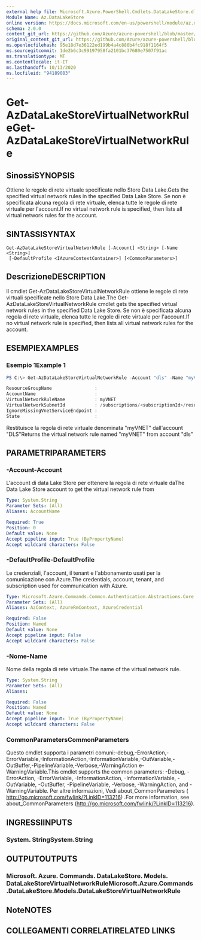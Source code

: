 ```yaml
---
external help file: Microsoft.Azure.PowerShell.Cmdlets.DataLakeStore.dll-Help.xml
Module Name: Az.DataLakeStore
online version: https://docs.microsoft.com/en-us/powershell/module/az.datalakestore/get-azdatalakestorevirtualnetworkrule
schema: 2.0.0
content_git_url: https://github.com/Azure/azure-powershell/blob/master/src/DataLakeStore/DataLakeStore/help/Get-AzDataLakeStoreVirtualNetworkRule.md
original_content_git_url: https://github.com/Azure/azure-powershell/blob/master/src/DataLakeStore/DataLakeStore/help/Get-AzDataLakeStoreVirtualNetworkRule.md
ms.openlocfilehash: 95e18d7e36122ed199b4a4c880b4fc918f1164f5
ms.sourcegitcommit: 1de2b6c3c99197958fa2101bc37680e7507f91ac
ms.translationtype: MT
ms.contentlocale: it-IT
ms.lasthandoff: 10/13/2020
ms.locfileid: "94189083"
---
```

# <span data-ttu-id="a1d21-101">Get-AzDataLakeStoreVirtualNetworkRule</span><span class="sxs-lookup"><span data-stu-id="a1d21-101">Get-AzDataLakeStoreVirtualNetworkRule</span></span>

## <span data-ttu-id="a1d21-102">Sinossi</span><span class="sxs-lookup"><span data-stu-id="a1d21-102">SYNOPSIS</span></span>
<span data-ttu-id="a1d21-103">Ottiene le regole di rete virtuale specificate nello Store Data Lake.</span><span class="sxs-lookup"><span data-stu-id="a1d21-103">Gets the specified virtual network rules in the specified Data Lake Store.</span></span>
<span data-ttu-id="a1d21-104">Se non è specificata alcuna regola di rete virtuale, elenca tutte le regole di rete virtuale per l'account.</span><span class="sxs-lookup"><span data-stu-id="a1d21-104">If no virtual network rule is specified, then lists all virtual network rules for the account.</span></span>

## <span data-ttu-id="a1d21-105">SINTASSI</span><span class="sxs-lookup"><span data-stu-id="a1d21-105">SYNTAX</span></span>

```
Get-AzDataLakeStoreVirtualNetworkRule [-Account] <String> [-Name <String>]
 [-DefaultProfile <IAzureContextContainer>] [<CommonParameters>]
```

## <span data-ttu-id="a1d21-106">Descrizione</span><span class="sxs-lookup"><span data-stu-id="a1d21-106">DESCRIPTION</span></span>
<span data-ttu-id="a1d21-107">Il cmdlet Get-AzDataLakeStoreVirtualNetworkRule ottiene le regole di rete virtuali specificate nello Store Data Lake.</span><span class="sxs-lookup"><span data-stu-id="a1d21-107">The Get-AzDataLakeStoreVirtualNetworkRule cmdlet gets the specified virtual network rules in the specified Data Lake Store.</span></span>
<span data-ttu-id="a1d21-108">Se non è specificata alcuna regola di rete virtuale, elenca tutte le regole di rete virtuale per l'account.</span><span class="sxs-lookup"><span data-stu-id="a1d21-108">If no virtual network rule is specified, then lists all virtual network rules for the account.</span></span>

## <span data-ttu-id="a1d21-109">ESEMPI</span><span class="sxs-lookup"><span data-stu-id="a1d21-109">EXAMPLES</span></span>

### <span data-ttu-id="a1d21-110">Esempio 1</span><span class="sxs-lookup"><span data-stu-id="a1d21-110">Example 1</span></span>
```powershell
PS C:\> Get-AzDataLakeStoreVirtualNetworkRule -Account "dls" -Name "myVNET"

ResourceGroupName                :
AccountName                      :
VirtualNetworkRuleName           : myVNET
VirtualNetworkSubnetId           : /subscriptions/<subscriptionId>/resourceGroups/<resourceGroup>/providers/Microsoft.Network/virtualNetworks/myVNET/subnets/testId
IgnoreMissingVnetServiceEndpoint :
State                            :
```

<span data-ttu-id="a1d21-111">Restituisce la regola di rete virtuale denominata "myVNET" dall'account "DLS"</span><span class="sxs-lookup"><span data-stu-id="a1d21-111">Returns the virtual network rule named "myVNET" from account "dls"</span></span>

## <span data-ttu-id="a1d21-112">PARAMETRI</span><span class="sxs-lookup"><span data-stu-id="a1d21-112">PARAMETERS</span></span>

### <span data-ttu-id="a1d21-113">-Account</span><span class="sxs-lookup"><span data-stu-id="a1d21-113">-Account</span></span>
<span data-ttu-id="a1d21-114">L'account di data Lake Store per ottenere la regola di rete virtuale da</span><span class="sxs-lookup"><span data-stu-id="a1d21-114">The Data Lake Store account to get the virtual network rule from</span></span>

```yaml
Type: System.String
Parameter Sets: (All)
Aliases: AccountName

Required: True
Position: 0
Default value: None
Accept pipeline input: True (ByPropertyName)
Accept wildcard characters: False
```

### <span data-ttu-id="a1d21-115">-DefaultProfile</span><span class="sxs-lookup"><span data-stu-id="a1d21-115">-DefaultProfile</span></span>
<span data-ttu-id="a1d21-116">Le credenziali, l'account, il tenant e l'abbonamento usati per la comunicazione con Azure.</span><span class="sxs-lookup"><span data-stu-id="a1d21-116">The credentials, account, tenant, and subscription used for communication with Azure.</span></span>

```yaml
Type: Microsoft.Azure.Commands.Common.Authentication.Abstractions.Core.IAzureContextContainer
Parameter Sets: (All)
Aliases: AzContext, AzureRmContext, AzureCredential

Required: False
Position: Named
Default value: None
Accept pipeline input: False
Accept wildcard characters: False
```

### <span data-ttu-id="a1d21-117">-Nome</span><span class="sxs-lookup"><span data-stu-id="a1d21-117">-Name</span></span>
<span data-ttu-id="a1d21-118">Nome della regola di rete virtuale.</span><span class="sxs-lookup"><span data-stu-id="a1d21-118">The name of the virtual network rule.</span></span>

```yaml
Type: System.String
Parameter Sets: (All)
Aliases:

Required: False
Position: Named
Default value: None
Accept pipeline input: True (ByPropertyName)
Accept wildcard characters: False
```

### <span data-ttu-id="a1d21-119">CommonParameters</span><span class="sxs-lookup"><span data-stu-id="a1d21-119">CommonParameters</span></span>
<span data-ttu-id="a1d21-120">Questo cmdlet supporta i parametri comuni:-debug,-ErrorAction,-ErrorVariable,-InformationAction,-InformationVariable,-OutVariable,-OutBuffer,-PipelineVariable,-Verbose,-WarningAction e-WarningVariable.</span><span class="sxs-lookup"><span data-stu-id="a1d21-120">This cmdlet supports the common parameters: -Debug, -ErrorAction, -ErrorVariable, -InformationAction, -InformationVariable, -OutVariable, -OutBuffer, -PipelineVariable, -Verbose, -WarningAction, and -WarningVariable.</span></span> <span data-ttu-id="a1d21-121">Per altre informazioni, Vedi about_CommonParameters ( http://go.microsoft.com/fwlink/?LinkID=113216) .</span><span class="sxs-lookup"><span data-stu-id="a1d21-121">For more information, see about_CommonParameters (http://go.microsoft.com/fwlink/?LinkID=113216).</span></span>

## <span data-ttu-id="a1d21-122">INGRESSI</span><span class="sxs-lookup"><span data-stu-id="a1d21-122">INPUTS</span></span>

### <span data-ttu-id="a1d21-123">System. String</span><span class="sxs-lookup"><span data-stu-id="a1d21-123">System.String</span></span>

## <span data-ttu-id="a1d21-124">OUTPUT</span><span class="sxs-lookup"><span data-stu-id="a1d21-124">OUTPUTS</span></span>

### <span data-ttu-id="a1d21-125">Microsoft. Azure. Commands. DataLakeStore. Models. DataLakeStoreVirtualNetworkRule</span><span class="sxs-lookup"><span data-stu-id="a1d21-125">Microsoft.Azure.Commands.DataLakeStore.Models.DataLakeStoreVirtualNetworkRule</span></span>

## <span data-ttu-id="a1d21-126">Note</span><span class="sxs-lookup"><span data-stu-id="a1d21-126">NOTES</span></span>

## <span data-ttu-id="a1d21-127">COLLEGAMENTI CORRELATI</span><span class="sxs-lookup"><span data-stu-id="a1d21-127">RELATED LINKS</span></span>
